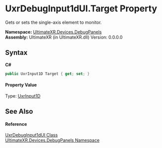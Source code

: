 # UxrDebugInput1dUI.Target Property 
 

Gets or sets the single-axis element to monitor.

**Namespace:**&nbsp;<a href="N_UltimateXR_Devices_DebugPanels">UltimateXR.Devices.DebugPanels</a><br />**Assembly:**&nbsp;UltimateXR (in UltimateXR.dll) Version: 0.0.0.0

## Syntax

**C#**<br />
``` C#
public UxrInput1D Target { get; set; }
```


#### Property Value
Type: <a href="T_UltimateXR_Devices_UxrInput1D">UxrInput1D</a>

## See Also


#### Reference
<a href="T_UltimateXR_Devices_DebugPanels_UxrDebugInput1dUI">UxrDebugInput1dUI Class</a><br /><a href="N_UltimateXR_Devices_DebugPanels">UltimateXR.Devices.DebugPanels Namespace</a><br />